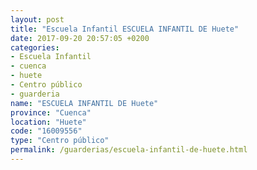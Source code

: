 ```yaml
---
layout: post
title: "Escuela Infantil ESCUELA INFANTIL DE Huete"
date: 2017-09-20 20:57:05 +0200
categories:
- Escuela Infantil
- cuenca
- huete
- Centro público
- guarderia
name: "ESCUELA INFANTIL DE Huete"
province: "Cuenca"
location: "Huete"
code: "16009556"
type: "Centro público"
permalink: /guarderias/escuela-infantil-de-huete.html
---
```

